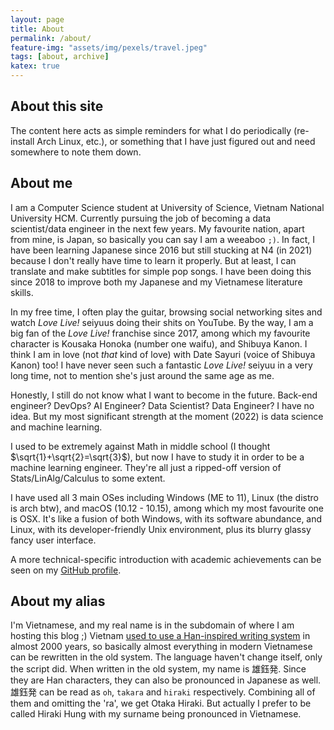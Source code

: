 ```yaml
---
layout: page
title: About
permalink: /about/
feature-img: "assets/img/pexels/travel.jpeg"
tags: [about, archive]
katex: true
---
```


## About this site
The content here acts as simple reminders for what I do periodically (re-install Arch Linux, etc.), or something that I have just figured out and need somewhere to note them down.

## About me
I am a Computer Science student at University of Science, Vietnam National University HCM. Currently pursuing the job of becoming a data scientist/data engineer in the next few years. My favourite nation, apart from mine, is Japan, so basically you can say I am a weeaboo `;)`. In fact, I have been learning Japanese since 2016 but still stucking at N4 (in 2021) because I don't really have time to learn it properly. But at least, I can translate and make subtitles for simple pop songs. I have been doing this since 2018 to improve both my Japanese and my Vietnamese literature skills. 

In my free time, I often play the guitar, browsing social networking sites and watch _Love Live!_ seiyuus doing their shits on YouTube. By the way, I am a big fan of the _Love Live!_ franchise since 2017, among which my favourite character is Kousaka Honoka (number one waifu), and Shibuya Kanon. I think I am in love (not _that_ kind of love) with Date Sayuri (voice of Shibuya Kanon) too! I have never seen such a fantastic _Love Live!_ seiyuu in a very long time, not to mention she's just around the same age as me.

Honestly, I still do not know what I want to become in the future. Back-end engineer? DevOps? AI Engineer? Data Scientist? Data Engineer? I have no idea. But my most significant strength at the moment (2022) is data science and machine learning.

I used to be extremely against Math in middle school (I thought $\sqrt{1}+\sqrt{2}=\sqrt{3}$), but now I have to study it in order to be a machine learning engineer. They're all just a ripped-off version of Stats/LinAlg/Calculus to some extent.

I have used all 3 main OSes including Windows (ME to 11), Linux (the distro is arch btw), and macOS (10.12 - 10.15), among which my most favourite one is OSX. It's like a fusion of both Windows, with its software abundance, and Linux, with its developer-friendly Unix environment, plus its blurry glassy fancy user interface.

A more technical-specific introduction with academic achievements can be seen on my [GitHub profile](https://github.com/hungngocphat).

## About my alias
I'm Vietnamese, and my real name is in the subdomain of where I am hosting this blog ;)
Vietnam [used to use a Han-inspired writing system](https://simple.wikipedia.org/wiki/Sino-Vietnamese_characters) in almost 2000 years, so basically almost everything in modern Vietnamese can be rewritten in the old system. The language haven't change itself, only the script did. When written in the old system, my name is 雄鈺発. Since they are Han characters, they can also be pronounced in Japanese as well. 雄鈺発 can be read as `oh`, `takara` and `hiraki` respectively. Combining all of them and omitting the 'ra', we get Otaka Hiraki. But actually I prefer to be called Hiraki Hung with my surname being pronounced in Vietnamese.
